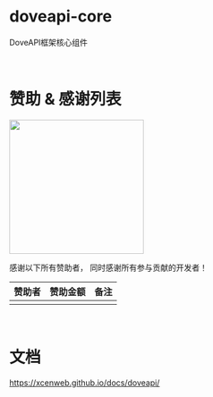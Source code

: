# doveapi-core

DoveAPI框架核心组件

<br>

# 赞助 & 感谢列表

<img src="https://img1.imgtp.com/2023/08/28/nQiQUn5d.jpg" height="240px"/>

感谢以下所有赞助者，
同时感谢所有参与贡献的开发者！

| 赞助者 | 赞助金额 | 备注 |
| :----- | :------- | :--- |
|  |  |  |

<br>

# 文档

https://xcenweb.github.io/docs/doveapi/